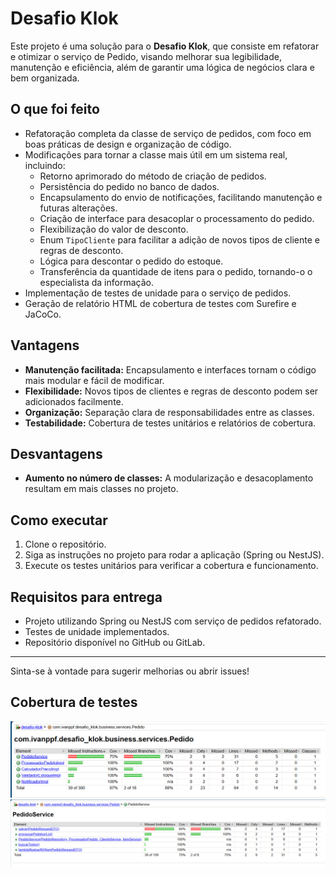 # Desafio Klok

Este projeto é uma solução para o **Desafio Klok**, que consiste em refatorar e otimizar o serviço de Pedido, visando melhorar sua legibilidade, manutenção e eficiência, além de garantir uma lógica de negócios clara e bem organizada.

## O que foi feito

- Refatoração completa da classe de serviço de pedidos, com foco em boas práticas de design e organização de código.
- Modificações para tornar a classe mais útil em um sistema real, incluindo:
    - Retorno aprimorado do método de criação de pedidos.
    - Persistência do pedido no banco de dados.
    - Encapsulamento do envio de notificações, facilitando manutenção e futuras alterações.
    - Criação de interface para desacoplar o processamento do pedido.
    - Flexibilização do valor de desconto.
    - Enum `TipoCliente` para facilitar a adição de novos tipos de cliente e regras de desconto.
    - Lógica para descontar o pedido do estoque.
    - Transferência da quantidade de itens para o pedido, tornando-o o especialista da informação.
- Implementação de testes de unidade para o serviço de pedidos.
- Geração de relatório HTML de cobertura de testes com Surefire e JaCoCo.

## Vantagens

- **Manutenção facilitada:** Encapsulamento e interfaces tornam o código mais modular e fácil de modificar.
- **Flexibilidade:** Novos tipos de clientes e regras de desconto podem ser adicionados facilmente.
- **Organização:** Separação clara de responsabilidades entre as classes.
- **Testabilidade:** Cobertura de testes unitários e relatórios de cobertura.

## Desvantagens

- **Aumento no número de classes:** A modularização e desacoplamento resultam em mais classes no projeto.

## Como executar

1. Clone o repositório.
2. Siga as instruções no projeto para rodar a aplicação (Spring ou NestJS).
3. Execute os testes unitários para verificar a cobertura e funcionamento.

## Requisitos para entrega

- Projeto utilizando Spring ou NestJS com serviço de pedidos refatorado.
- Testes de unidade implementados.
- Repositório disponível no GitHub ou GitLab.

---

Sinta-se à vontade para sugerir melhorias ou abrir issues!

## Cobertura de testes

![cobertura componentes pedido service](https://github.com/Ivanppf/desafio-klok/blob/main/imagens/screenshot2.png)
![cobertura pedido service](https://github.com/Ivanppf/desafio-klok/blob/main/imagens/screenshot1.png)
